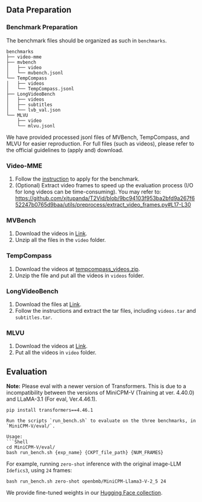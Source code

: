 ## Data Preparation

### Benchmark Preparation

The benchmark files should be organized as such in `benchmarks`.

```Shell
benchmarks
├── video-mme
├── mvbench
│   ├── video
│   └── mvbench.jsonl
└── TempCompass
│   ├── videos
│   └── TempCompass.jsonl
├── LongVideoBench
│   ├── videos
│   ├── subtitles
│   └── lvb_val.json
└── MLVU
    ├── video
    └── mlvu.jsonl
```
We have provided processed jsonl files of MVBench, TempCompass, and MLVU for easier reproduction.
For full files (such as videos), please refer to the official guidelines to (apply and) download.

### Video-MME
1. Follow the [instruction](https://github.com/BradyFU/Video-MME?tab=readme-ov-file#-dataset) to apply for the benchmark.
2. (Optional) Extract video frames to speed up the evaluation process (I/O for long videos can be time-consuming). You may refer to:
https://github.com/xjtupanda/T2Vid/blob/9bc94103f953ba2bfd9a267f652247b0765d9baa/utils/preprocess/extract_video_frames.py#L17-L30

### MVBench
1. Download the videos in [Link](https://huggingface.co/datasets/OpenGVLab/MVBench/tree/main/video).
2. Unzip all the files in the `video` folder.

### TempCompass
1. Download the videos at [tempcompass_videos.zip](https://huggingface.co/datasets/lmms-lab/TempCompass/blob/main/tempcompass_videos.zip).
2. Unzip the file and put all the videos in `videos` folder.

### LongVideoBench
1. Download the files at [Link](https://huggingface.co/datasets/longvideobench/LongVideoBench).
2. Follow the instructions and extract the tar files, including `videos.tar` and `subtitles.tar`.

### MLVU
1. Download the videos at [Link](https://huggingface.co/datasets/MLVU/MVLU).
2. Put all the videos in `video` folder.

## Evaluation

**Note:**
Please eval with a newer version of Transformers.
This is due to a incompatibility between the versions of MiniCPM-V (Training at ver. 4.40.0) and LLaMA-3.1 (For eval, Ver.4.46.1).
```shell
pip install transformers==4.46.1

Run the scripts `run_bench.sh` to evaluate on the three benchmarks, in `MiniCPM-V/eval/`.

Usage:
```Shell
cd MiniCPM-V/eval/
bash run_bench.sh {exp_name} {CKPT_file_path} {NUM_FRAMES}
```
For example, running `zero-shot` inference with the original image-LLM `Idefics3`, using `24` frames:
```Shell
bash run_bench.sh zero-shot openbmb/MiniCPM-Llama3-V-2_5 24
```

We provide fine-tuned weights in our [Hugging Face collection](https://huggingface.co/collections/xjtupanda/t2vid-673f104cdaf4ac3340b15964).

